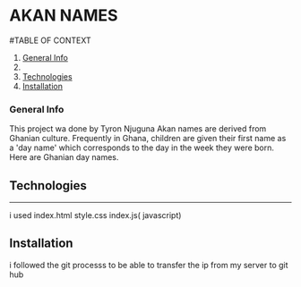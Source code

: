 # AKAN NAMES 

#TABLE OF CONTEXT
1. [General Info](#general-info)
2. <a name="general-info"></a>
3. [Technologies](#technologies)
4. [Installation](#installation)

### General Info
This project wa  done by Tyron Njuguna 
Akan names are derived from Ghanian culture. Frequently in Ghana, children are given their first name as a 'day name' which corresponds to the day in the week they were born. Here are Ghanian day names.

## Technologies
***
i  used 
index.html
style.css 
index.js( javascript)

## Installation
i followed the git processs to be able to transfer the ip from my server to git hub 

